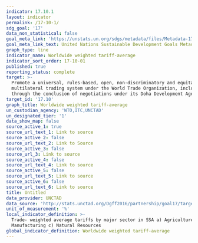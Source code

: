 ```yaml
---
indicator: 17.10.1
layout: indicator
permalink: /17-10-1/
sdg_goal: '17'
data_non_statistical: false
goal_meta_link: 'https://unstats.un.org/sdgs/metadata/files/Metadata-17-10-01.pdf'
goal_meta_link_text: United Nations Sustainable Development Goals Metadata (pdf 468kB)
graph_type: line
indicator_name: Worldwide weighted tariff-average
indicator_sort_order: 17-10-01
published: true
reporting_status: complete
target: >-
  Promote a universal, rules-based, open, non‑discriminatory and equitable
  multilateral trading system under the World Trade Organization, including
  through the conclusion of negotiations under its Doha Development Agenda
target_id: '17.10'
graph_title: Worldwide weighted tariff-average
un_custodian_agency: 'WTO,ITC,UNCTAD'
un_designated_tier: '1'
data_show_map: false
source_active_1: true
source_url_text_1: Link to source
source_active_2: false
source_url_text_2: Link to Source
source_active_3: false
source_url_3: Link to source
source_active_4: false
source_url_text_4: Link to source
source_active_5: false
source_url_text_5: Link to source
source_active_6: false
source_url_text_6: Link to source
title: Untitled
data_provider: UNCTAD
data_source: 'http://stats.unctad.org/Dgff2016/partnership/goal17/target_17_10.html'
unit_of_measurement: '%'
local_indicator_definition: >-
  Trade- weighted average tariffs by major sector in SSA a) Agriculture b)
  Manufacturing c) Natural Resources
global_indicator_definition: Worldwide weighted tariff-average
---
```


